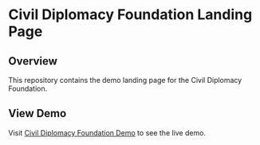 # Civil Diplomacy Foundation Landing Page

## Overview
This repository contains the demo landing page for the Civil Diplomacy Foundation.

## View Demo
Visit [Civil Diplomacy Foundation Demo](https://eternal-love-and-fire.github.io/civil-diplomacy-foundation/) to see the live demo.
